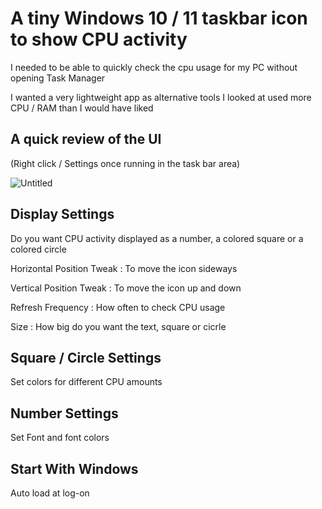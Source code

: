 
# A tiny Windows 10 / 11 taskbar icon to show CPU activity



I needed to be able to quickly check the cpu usage for my PC without opening Task Manager

I wanted a very lightweight app as alternative tools I looked at used more CPU / RAM than I would have liked





## A quick review of the UI

(Right click / Settings once running in the task bar area)



![Untitled](https://github.com/user-attachments/assets/9e80e2d8-68a6-473e-9b7d-7ceee3079592)

## Display Settings

Do you want CPU activity displayed as a number, a colored square or a colored circle


Horizontal Position Tweak :  To move the icon sideways

Vertical Position Tweak : To move the icon up and down

Refresh Frequency :  How often to check CPU usage

Size : How big do you want the text, square or cicrle

## Square / Circle Settings

Set colors for different CPU amounts

## Number Settings

Set Font and font colors

## Start With Windows

Auto load at log-on
